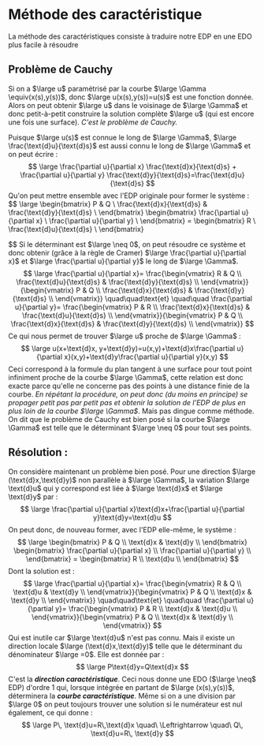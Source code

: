 # Méthode des caractéristique


La méthode des caractéristiques consiste à traduire notre EDP en une EDO plus facile à résoudre
## Problème de Cauchy

Si on a $\large u$ paramétrisé par la courbe $\large \Gamma \equiv(x(s),y(s))$, donc $\large u(x(s),y(s))=u(s)$ est une fonction donnée. Alors on peut obtenir $\large u$ dans le voisinage de $\large \Gamma$ et donc petit-à-petit construire la solution complète $\large u$ (qui est encore une fois une surface). *C'est le problème de Cauchy.*

Puisque $\large u(s)$ est connue le long de $\large \Gamma$, $\large \frac{\text{d}u}{\text{d}s}$ est aussi connu le long de $\large \Gamma$ et on peut écrire :
$$
\large \frac{\partial u}{\partial x} \frac{\text{d}x}{\text{d}s} + \frac{\partial u}{\partial y} \frac{\text{d}y}{\text{d}s}=\frac{\text{d}u}{\text{d}s}
$$
Qu'on peut mettre ensemble avec l'EDP originale pour former le système :
$$
\large \begin{bmatrix}
P & Q \\
\frac{\text{d}x}{\text{d}s} & \frac{\text{d}y}{\text{d}s} \\ 
\end{bmatrix}
\begin{bmatrix} \frac{\partial u}{\partial x} \\ \frac{\partial u}{\partial y} \\ \end{bmatrix}
= \begin{bmatrix} R \\ \frac{\text{d}u}{\text{d}s} \\ \end{bmatrix}

$$
Si le déterminant est $\large \neq 0$, on peut résoudre ce système et donc obtenir (grâce à la règle de Cramer) $\large \frac{\partial u}{\partial x}$ et $\large \frac{\partial u}{\partial y}$ le long de $\large \Gamma$. 
$$
\large \frac{\partial u}{\partial x}=
\frac{\begin{vmatrix}
R & Q \\
\frac{\text{d}u}{\text{d}s} & \frac{\text{d}y}{\text{d}s} \\ 
\end{vmatrix}}{\begin{vmatrix}
P & Q \\
\frac{\text{d}x}{\text{d}s} & \frac{\text{d}y}{\text{d}s} \\ 
\end{vmatrix}} \quad\quad\text{et} \quad\quad
\frac{\partial u}{\partial y}=
\frac{\begin{vmatrix}
P & R \\
\frac{\text{d}x}{\text{d}s} & \frac{\text{d}u}{\text{d}s} \\ 
\end{vmatrix}}{\begin{vmatrix}
P & Q \\
\frac{\text{d}x}{\text{d}s} & \frac{\text{d}y}{\text{d}s} \\ 
\end{vmatrix}}
$$
Ce qui nous permet de trouver $\large u$ proche de $\large \Gamma$ :
$$
\large u(x+\text{d}x, y+\text{d}y)=u(x,y)+\text{d}x\frac{\partial u}{\partial x}(x,y)+\text{d}y\frac{\partial u}{\partial y}(x,y)
$$
Ceci correspond à la formule du plan tangent à une surface pour tout point infiniment proche de la courbe $\large \Gamma$, cette relation est donc exacte parce qu'elle ne concerne pas des points à une distance finie de la courbe. *En répétant la procédure, on peut donc (du moins en principe) se propager petit pas par petit pas et obtenir la solution de l’EDP de plus en plus loin de la courbe $\large \Gamma$*. Mais pas dingue comme méthode. On dit que le problème de Cauchy est bien posé si la courbe $\large \Gamma$ est telle que le déterminant $\large \neq 0$ pour tout ses points.
## Résolution :

On considère maintenant un problème bien posé. Pour une direction $\large (\text{d}x,\text{d}y)$ non parallèle à $\large \Gamma$, la variation $\large \text{d}u$ qui y correspond est liée à $\large \text{d}x$ et $\large \text{d}y$ par :
$$
\large \frac{\partial u}{\partial x}\text{d}x+\frac{\partial u}{\partial y}\text{d}y=\text{d}u
$$
On peut donc, de nouveau former, avec l'EDP elle-même, le système :
$$
\large \begin{bmatrix}
P & Q \\
\text{d}x & \text{d}y \\ 
\end{bmatrix}
\begin{bmatrix} \frac{\partial u}{\partial x} \\ \frac{\partial u}{\partial y} \\ \end{bmatrix}
= \begin{bmatrix} R \\ \text{d}u \\ \end{bmatrix}
$$
Dont la solution est :
$$
\large \frac{\partial u}{\partial x}=
\frac{\begin{vmatrix}
R & Q \\
\text{d}u & \text{d}y \\ 
\end{vmatrix}}{\begin{vmatrix}
P & Q \\
\text{d}x & \text{d}y \\ 
\end{vmatrix}} \quad\quad\text{et} \quad\quad
\frac{\partial u}{\partial y}=
\frac{\begin{vmatrix}
P & R \\
\text{d}x & \text{d}u \\ 
\end{vmatrix}}{\begin{vmatrix}
P & Q \\
\text{d}x & \text{d}y \\ 
\end{vmatrix}}
$$
Qui est inutile car $\large \text{d}u$ n'est pas connu. Mais il existe un direction locale $\large (\text{d}x,\text{d}y)$ telle que le déterminant du dénominateur $\large =0$. Elle est donnée par :
$$
\large P\text{d}y=Q\text{d}x
$$
C'est la ***direction caractéristique***. Ceci nous donne une EDO ($\large \neq$ EDP) d'ordre 1 qui, lorsque intégrée en partant de $\large (x(s),y(s))$, déterminera la ***courbe caractéristique***. Même si on a une division par $\large 0$ on peut toujours trouver une solution si le numérateur est nul également, ce qui donne :
$$
\large P\, \text{d}u=R\,\text{d}x \quad\ \Leftrightarrow \quad\ Q\, \text{d}u=R\, \text{d}y
$$


